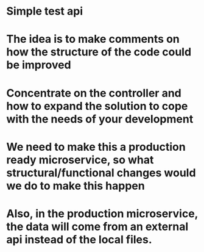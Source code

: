 # Simple test api

#  The idea is to make comments on how the structure of the code could be improved
#  Concentrate on the controller and how to expand the solution to cope with the needs of your development

#  We need to make this a production ready microservice, so what structural/functional changes would we do to make this happen
#  Also, in the production microservice, the data will come from an external api instead of the local files.